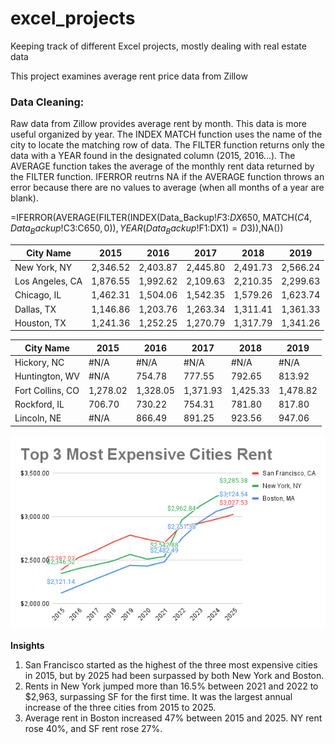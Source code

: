 # excel_projects
Keeping track of different Excel projects, mostly dealing with real estate data

This project examines average rent price data from Zillow

### Data Cleaning:
Raw data from Zillow provides average rent by month. This data is more useful organized by year. The INDEX MATCH function uses the name of the city to locate the matching row of data. The FILTER function returns only the data with a YEAR found in the designated column (2015, 2016...). The AVERAGE function takes the average of the monthly rent data returned by the FILTER function. IFERROR reutrns NA if the AVERAGE function throws an error because there are no values to average (when all months of a year are blank).

=IFERROR(AVERAGE(FILTER(INDEX(Data_Backup!$F$3:$DX$650, MATCH($C4, Data_Backup!$C$3:$C$650,0)), YEAR(Data_Backup!$F$1:$DX$1) = D$3)),NA())

|   City Name    |	  2015   |	  2016   |	  2017   |	  2018   |	 2019   |
|----------------|-----------|-----------|-----------|-----------|----------|
|New York, NY    |	2,346.52 |	2,403.87 |	2,445.80 |	2,491.73 |	2,566.24|
|Los Angeles, CA |	1,876.55 |	1,992.62 |	2,109.63 |	2,210.35 |	2,299.63|
|Chicago, IL     |	1,462.31 |	1,504.06 |	1,542.35 |	1,579.26 |	1,623.74|
|Dallas, TX      |	1,146.86 |	1,203.76 |	1,263.34 |	1,311.41 |	1,361.33|
|Houston, TX	   | 1,241.36  |	1,252.25 |	1,270.79 |	1,317.79 |	1,341.26|

|   City Name       | 	  2015   |	  2016   |	  2017   |	  2018   |	 2019   |
|-------------------|------------|-----------|-----------|-----------|----------|
|Hickory, NC	      |   #N/A     |	#N/A	   |#N/A       |	#N/A	   |   #N/A   |
|Huntington, WV     |	#N/A	     |  754.78	 |   777.55  |	792.65   |	813.92  |
|Fort Collins, CO	  |  1,278.02  |	1,328.05 |	1,371.93 |	1,425.33 |	1,478.82|
|Rockford, IL	      |  706.70    |	730.22   |	754.31   |	781.80   |	817.80  |
|Lincoln, NE        |	#N/A	     |  866.49   |	891.25   |	923.56   |	947.06  |

![Rent Chart](images/Chart_1.png)

**Insights**
1. San Francisco started as the highest of the three most expensive cities in 2015, but by 2025 had been surpassed by both New York and Boston.
2. Rents in New York jumped more than 16.5% between 2021 and 2022 to $2,963, surpassing SF for the first time. It was the largest annual increase of the three cities from 2015 to 2025.
3. Average rent in Boston increased 47% between 2015 and 2025. NY rent rose 40%, and SF rent rose 27%.

